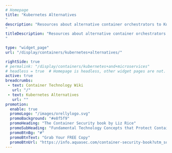 ```yaml
---
# Homepage
title: "Kubernetes Alternatives
"
description: "Resources about alternative container orchestrators to Kubernetes, like OpenShift, Mesosphere DC/OS and Apache Mesos.
"
titleDescription: "Resources about alternative container orchestrators to Kubernetes, like <a href='/display/containers/OpenShift+vs.+Kubernetes'>OpenShift</a>, Mesosphere DC/OS and Apache Mesos.
" 

type: "widget_page"
url: "/display/containers/kubernetes+alternatives/" 

rightSide: true 
# permalink: "/display/containers/kubernetes+and+microservices"
# headless = true  # Homepage is headless, other widget pages are not.
active: true
breadcrumbs:
 - text: Container Technology Wiki
   url: "/"
 - text: Kubernetes Alternatives
   url: ""
promotion:
  enable: true
  promoLogo: "/images/orellylogo.svg"
  promoBackground: "#e8f5f9"
  promoHeading: "The Container Security book by Liz Rice"
  promoSubHeading: "Fundamental Technology Concepts that Protect Containerized Applications"
  promoBtnBg: "#"
  promoBtnText: "Grab Your FREE Copy"
  promoBtnUrl: "https://info.aquasec.com/container-security-book?utm_source=wiki"
---
```


